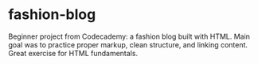 # fashion-blog
Beginner project from Codecademy: a fashion blog built with HTML. Main goal was to practice proper markup, clean structure, and linking content. Great exercise for HTML fundamentals.
